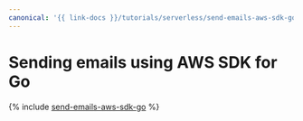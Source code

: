 ```yaml
---
canonical: '{{ link-docs }}/tutorials/serverless/send-emails-aws-sdk-go.md'
---
```


# Sending emails using AWS SDK for Go

{% include [send-emails-aws-sdk-go](../../_tutorials/serverless/send-emails-aws-sdk-go.md) %}
